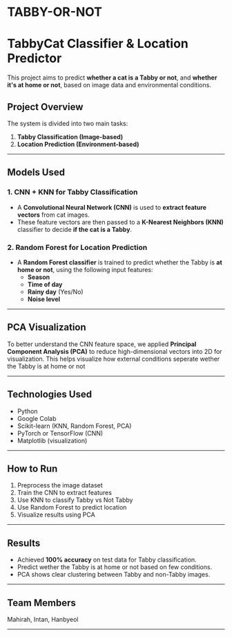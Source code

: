 # TABBY-OR-NOT

# TabbyCat Classifier & Location Predictor

This project aims to predict **whether a cat is a Tabby or not**, and **whether it's at home or not**, based on image data and environmental conditions.

## Project Overview

The system is divided into two main tasks:

1. **Tabby Classification (Image-based)**
2. **Location Prediction (Environment-based)**

---

## Models Used

### 1. **CNN + KNN for Tabby Classification**
- A **Convolutional Neural Network (CNN)** is used to **extract feature vectors** from cat images.
- These feature vectors are then passed to a **K-Nearest Neighbors (KNN)** classifier to decide **if the cat is a Tabby**.

### 2. **Random Forest for Location Prediction**
- A **Random Forest classifier** is trained to predict whether the Tabby is **at home or not**, using the following input features:
  - **Season**
  - **Time of day**
  - **Rainy day** (Yes/No)
  - **Noise level**

---

## PCA Visualization

To better understand the CNN feature space, we applied **Principal Component Analysis (PCA)** to reduce high-dimensional vectors into 2D for visualization. This helps visualize how external conditions seperate wether the Tabby is at home or not

---

## Technologies Used

- Python
- Google Colab
- Scikit-learn (KNN, Random Forest, PCA)
- PyTorch or TensorFlow (CNN)
- Matplotlib (visualization)


---

## How to Run

1. Preprocess the image dataset
2. Train the CNN to extract features
3. Use KNN to classify Tabby vs Not Tabby
4. Use Random Forest to predict location
5. Visualize results using PCA

---

## Results

- Achieved **100% accuracy** on test data for Tabby classification.
- Predict wether the Tabby is at home or not based on few conditions.
- PCA shows clear clustering between Tabby and non-Tabby images.

---

## Team Members

Mahirah, Intan, Hanbyeol

---


